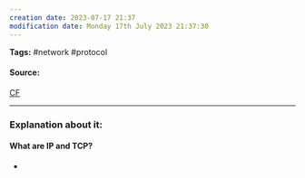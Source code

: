 ```yaml
---
creation date: 2023-07-17 21:37
modification date: Monday 17th July 2023 21:37:30
---
```


**Tags:** #network #protocol 

#### Source:
[CF](https://www.cloudflare.com/learning/ddos/glossary/tcp-ip/)

--------------------------------------

### Explanation about it:

#### What are IP and TCP?

* 